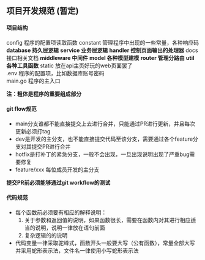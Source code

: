 ## 项目开发规范  (暂定)

#### 项目结构 ####
config  程序的配置项读取函数
constant  管理程序中出现的一些常量，各种响应码
**database  持久层逻辑**
**service  业务层逻辑**
**handler  控制页面输出的处理器**
docs  接口相关文档
**middleware  中间件**
**model  各种模型建模**
**router  管理分路由**
**util  各种工具函数**
static  放在api主页好玩的web页面罢了  
.env  程序的配置项，比如数据库账号密码  
main.go  程序的主入口  

**注：粗体是程序的重要组成部分**  

#### git flow规范 ####  
- main分支谁都不能直接提交上去进行合并，只能通过PR进行更新，并且每次更新必须打tag
- dev是开发的主分支，也不能直接提交代码至该分支，需要通过各个feature分支对其提交PR进行合并
- hotfix是打补丁的紧急分支，一般不会出现，一旦出现说明出现了严重bug需要修复
- feature/xxx 每位成员开发的主分支

**提交PR前必须能够通过git workflow的测试**  

#### 代码规范 ####
- 每个函数前必须要有相应的解释说明：
  1. 关于参数和返回值的说明，如果函数很长，需要在函数内对其进行相应适当的说明，说明一律放在语句前面
  2. 复杂逻辑的的说明
-  代码变量一律采取驼峰式，函数开头一般要大写（公有函数），常量全部大写并采用蛇形表示法，文件名一律使用小写蛇形表示法
